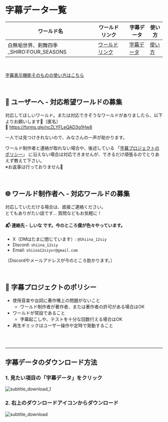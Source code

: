 # 字幕データ一覧
  <table>
      <thead>
          <tr>
              <th scope="col">ワールド名</th>
              <th scope="col">ワールドリンク</th>
              <th scope="col"></th>
              <th scope="col">字幕データ</th>
              <th scope="col">使い方</th>
          </tr>
      </thead>
      <tr>
          <td>白無垢世界、剣舞四季_SHIRO˸FOUR_SEASONS</td>
          <td>
              <a href="https://vrchat.com/home/world/wrld_1f69dd56-04c8-4e9d-8227-fc8c7c4d4401/info">ワールドリンク</a>
          </td>
          <td></td>
          <td>
              <a href="data/白無垢世界、剣舞四季_SHIRO˸FOUR_SEASONS/白無垢世界、剣舞四季_SHIRO˸FOUR_SEASONS.ass">字幕データ</a>
          </td>
          <td>
              <a href="data/白無垢世界、剣舞四季_SHIRO˸FOUR_SEASONS/README.md">使い方</a>
          </td>
      </tr>
</table>

<br>

[字幕表示機能そのものの使い方はこちら](https://github.com/ShiinaSakamoto/vrct_plugin_subtitles/blob/main/README.md)


<br>


## 👥 ユーザーへ - 対応希望ワールドの募集
対応してほしいワールド。または対応できそうなワールドがありましたら、以下よりお願いします🌱（匿名）<br>
🔗 https://forms.gle/ncZLYFLeQAD3g1Hw8

一人では見つけきれないので、みなさんの一声が助かります。

ワールド制作者と連絡が取れない場合や、後述している 「<a href="字幕プロジェクトのポリシー">字幕プロジェクトのポリシー</a>」 に沿えない場合は対応できませんが、できるだけ頑張るのでとりあえず教えて下さい。<br>
※お返事は行っておりません🙇

<br>

## 🌐 ワールド制作者へ - 対応ワールドの募集
対応していただける場合は、直接ご連絡ください。<br>
とてもありがたい話です… 質問などもお気軽に！

#### 📬 連絡先 - しいな です。今のところ僕が色々やっています。
- X（DMはたまに閉じています）: `@Shiina_12siy`
- Discord: `shiina_12siy`
- Email: `shiina12siyvr@gmail.com`

（Discordやメールアドレスが今のところ助かります。）

<br>

## <div id="字幕プロジェクトのポリシー">📌 字幕プロジェクトのポリシー</div>
- 使用音楽や台詞に著作権上の問題がないこと
  - ワールド制作者が著作者、または著作者の許可がある場合はOK
- ワールドが常設であること
  - 字幕起こしや、テストを十分な回数行える場合はOK
- 再生ギミックはユーザー操作や定時で発動すること

<br>
<br>

---

## 字幕データのダウンロード方法

### 1. 見たい項目の「字幕データ」をクリック

![subtitle_download_1](https://github.com/user-attachments/assets/0f086f68-b82d-4c60-a6af-e9c73fc8b7fd)
### 2. 右上のダウンロードアイコンからダウンロード

![subtitle_download](https://github.com/user-attachments/assets/827a0c50-4c02-4703-be7a-8ccbfbdac485)
